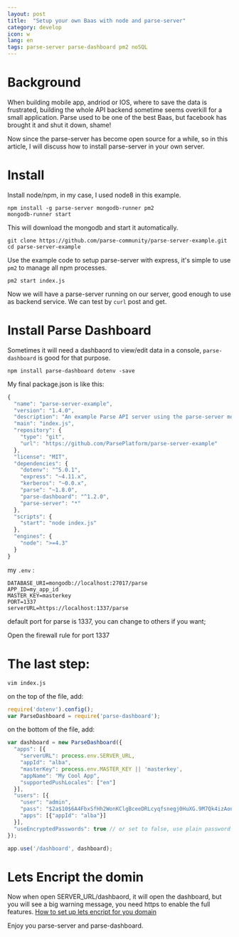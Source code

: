 ```yaml
---
layout: post
title:  "Setup your own Baas with node and parse-server"
category: develop
icon: w
lang: en
tags: parse-server parse-dashboard pm2 noSQL
---
```


# Background
When building mobile app, andriod or IOS, where to save the data is frustrated, building the whole API backend sometime seems overkill for a small application. Parse used to be one of the best Baas, but facebook has brought it and shut it down, shame!

Now since the parse-server has become open source for a while, so in this article, I will discuss how to install parse-server in your own server.

# Install
Install node/npm, in my case, I used node8 in this example.

    npm install -g parse-server mongodb-runner pm2
    mongodb-runner start

This will download the mongodb and start it automatically.

    git clone https://github.com/parse-community/parse-server-example.git
    cd parse-server-example

Use the example code to setup parse-server with express, it's simple to use `pm2` to manage all npm processes.

    pm2 start index.js

Now we will have a parse-server running on our server, good enough to use as backend service.
We can test by `curl` post and get.

# Install Parse Dashboard
Sometimes it will need a dashbaord to view/edit data in a console, `parse-dashboard` is good for that purpose.

    npm install parse-dashboard dotenv -save

My final package.json is like this:

```javascript
{
  "name": "parse-server-example",
  "version": "1.4.0",
  "description": "An example Parse API server using the parse-server module",
  "main": "index.js",
  "repository": {
    "type": "git",
    "url": "https://github.com/ParsePlatform/parse-server-example"
  },
  "license": "MIT",
  "dependencies": {
    "dotenv": "^5.0.1",
    "express": "~4.11.x",
    "kerberos": "~0.0.x",
    "parse": "~1.8.0",
    "parse-dashboard": "^1.2.0",
    "parse-server": "*"
  },
  "scripts": {
    "start": "node index.js"
  },
  "engines": {
    "node": ">=4.3"
  }
}
```
my `.env` :
```shell
DATABASE_URI=mongodb://localhost:27017/parse
APP_ID=my_app_id
MASTER_KEY=masterkey
PORT=1337
serverURL=https://localhost:1337/parse
```
default port for parse is 1337, you can change to others if you want;

Open the firewall rule for port 1337

# The last step:

    vim index.js

on the top of the file, add:

```javascript
require('dotenv').config();
var ParseDashboard = require('parse-dashboard');
```
on the bottom of the file, add:

```javascript
var dashboard = new ParseDashboard({
  "apps": [{
    "serverURL": process.env.SERVER_URL,
    "appId": "alba",
    "masterKey": process.env.MASTER_KEY || 'masterkey',
    "appName": "My Cool App",
    "supportedPushLocales": ["en"]
  }],
  "users": [{
    "user": "admin",
    "pass": "$2a$10$6A4FbxSfHh2WonKClgBceeDRLcyqfsnegj0HuXG.9M7Qk4izAonG2", // the encripted hash for 'admin'
    "apps": [{"appId": "alba"}]
  }],
  "useEncryptedPasswords": true // or set to false, use plain password
});

app.use('/dashboard', dashboard);
```


# Lets Encript the domin

Now when open SERVER_URL/dashbaord, it will open the dashboard, but you will see a big warning message, you need https to enable the full features. [How to set up lets encript for you domain][setup-letsencript]


[setup-letsencript]: https://certbot.eff.org/

Enjoy you parse-server and parse-dashboard.
